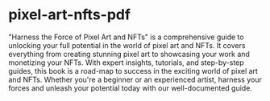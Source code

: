 # pixel-art-nfts-pdf

"Harness the Force of Pixel Art and NFTs" is a comprehensive guide to unlocking your full potential in the world of pixel art and NFTs. It covers everything from creating stunning pixel art to showcasing your work and monetizing your NFTs. With expert insights, tutorials, and step-by-step guides, this book is a road-map to success in the exciting world of pixel art and NFTs. Whether you're a beginner or an experienced artist, harness your forces and unleash your potential today with our well-documented guide.
